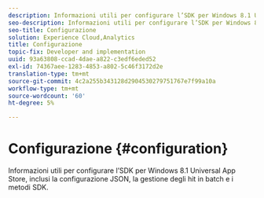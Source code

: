 ```yaml
---
description: Informazioni utili per configurare l’SDK per Windows 8.1 Universal App Store, inclusi la configurazione JSON, la gestione degli hit in batch e i metodi SDK.
seo-description: Informazioni utili per configurare l’SDK per Windows 8.1 Universal App Store, inclusi la configurazione JSON, la gestione degli hit in batch e i metodi SDK.
seo-title: Configurazione
solution: Experience Cloud,Analytics
title: Configurazione
topic-fix: Developer and implementation
uuid: 93a63808-ccad-4dae-a822-c3edf6eded52
exl-id: 74367aee-1283-4853-a802-5c46f3172d2e
translation-type: tm+mt
source-git-commit: 4c2a255b343128d2904530279751767e7f99a10a
workflow-type: tm+mt
source-wordcount: '60'
ht-degree: 5%

---
```


# Configurazione {#configuration}

Informazioni utili per configurare l’SDK per Windows 8.1 Universal App Store, inclusi la configurazione JSON, la gestione degli hit in batch e i metodi SDK.
